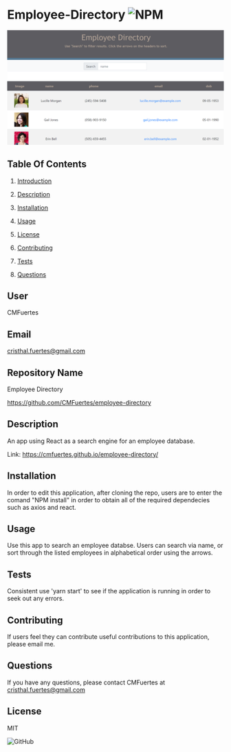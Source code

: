 # Employee-Directory ![NPM](https://img.shields.io/npm/l/sta)

![Screenshot](https://github.com/CMFuertes/employee-directory/blob/main/public/Employee%20Screenshot.png?raw=true)

## Table Of Contents 

1) [Introduction](#user) 

2) [Description](#description)

3) [Installation](#installation)

4) [Usage](#usage)

5) [License](#license)

6) [Contributing](#contributing)

7) [Tests](#tests)

7) [Questions](#questions)
## User

CMFuertes

## Email

cristhal.fuertes@gmail.com

## Repository Name

Employee Directory 

https://github.com/CMFuertes/employee-directory

## Description

An app using React as a search engine for an employee database. 

Link: https://cmfuertes.github.io/employee-directory/

## Installation

In order to edit this application, after cloning the repo, users are to enter the comand "NPM install" in order to obtain all of the required dependecies such as axios and react. 

## Usage

Use this app to search an employee databse. Users can search via name, or sort through the listed employees in alphabetical order using the arrows.

## Tests

Consistent use 'yarn start' to see if the application is running in order to seek out any errors. 

## Contributing

If users feel they can contribute useful contributions to this application, please email me. 

## Questions

If you have any questions, please contact CMFuertes at cristhal.fuertes@gmail.com
## License

MIT

![GitHub](https://img.shields.io/github/license/CMFuertes/employee-directory)